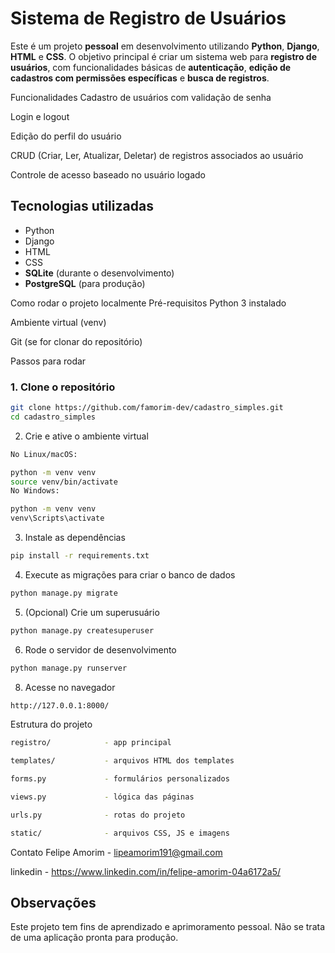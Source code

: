 # Sistema de Registro de Usuários

Este é um projeto **pessoal** em desenvolvimento utilizando **Python**, **Django**, **HTML** e **CSS**. O objetivo principal é criar um sistema web para **registro de usuários**, com funcionalidades básicas de **autenticação**, **edição de cadastros com permissões específicas** e **busca de registros**.

Funcionalidades
Cadastro de usuários com validação de senha

Login e logout

Edição do perfil do usuário

CRUD (Criar, Ler, Atualizar, Deletar) de registros associados ao usuário

Controle de acesso baseado no usuário logado

## Tecnologias utilizadas

- Python
- Django
- HTML
- CSS
- **SQLite** (durante o desenvolvimento)
- **PostgreSQL** (para produção)

Como rodar o projeto localmente
Pré-requisitos
Python 3 instalado

Ambiente virtual (venv)

Git (se for clonar do repositório)

Passos para rodar
### 1. Clone o repositório

```bash
git clone https://github.com/famorim-dev/cadastro_simples.git
cd cadastro_simples
```


2. Crie e ative o ambiente virtual
```bash
No Linux/macOS:

python -m venv venv
source venv/bin/activate
No Windows:

python -m venv venv
venv\Scripts\activate

```

3. Instale as dependências

```bash
pip install -r requirements.txt

```
4. Execute as migrações para criar o banco de dados
```bash
python manage.py migrate
```
5. (Opcional) Crie um superusuário
```bash
python manage.py createsuperuser
```
6. Rode o servidor de desenvolvimento
```bash
python manage.py runserver
```
8. Acesse no navegador
```bash
http://127.0.0.1:8000/
```

Estrutura do projeto

```bash
registro/            - app principal

templates/           - arquivos HTML dos templates

forms.py             - formulários personalizados

views.py             - lógica das páginas

urls.py              - rotas do projeto

static/              - arquivos CSS, JS e imagens
```

Contato
Felipe Amorim - lipeamorim191@gmail.com

linkedin - https://www.linkedin.com/in/felipe-amorim-04a6172a5/

## Observações

Este projeto tem fins de aprendizado e aprimoramento pessoal. Não se trata de uma aplicação pronta para produção.






